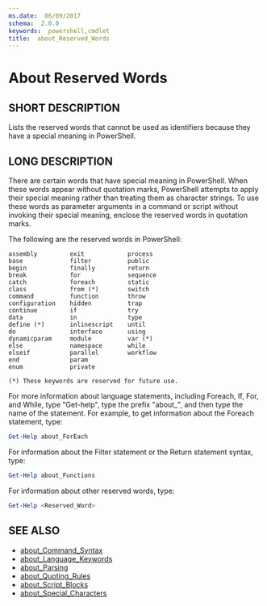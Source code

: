 ```yaml
---
ms.date:  06/09/2017
schema:  2.0.0
keywords:  powershell,cmdlet
title:  about_Reserved_Words
---
```


# About Reserved Words

## SHORT DESCRIPTION

Lists the reserved words that cannot be used as identifiers because they
have a special meaning in PowerShell.

## LONG DESCRIPTION

There are certain words that have special meaning in PowerShell. When these
words appear without quotation marks, PowerShell attempts to apply their
special meaning rather than treating them as character strings. To use these
words as parameter arguments in a command or script without invoking their
special meaning, enclose the reserved words in quotation marks.

The following are the reserved words in PowerShell:

```
assembly         exit            process
base             filter          public
begin            finally         return
break            for             sequence
catch            foreach         static
class            from (*)        switch
command          function        throw
configuration    hidden          trap
continue         if              try
data             in              type
define (*)       inlinescript    until
do               interface       using
dynamicparam     module          var (*)
else             namespace       while
elseif           parallel        workflow
end              param
enum             private

(*) These keywords are reserved for future use.
```

For more information about language statements, including Foreach, If, For,
and While, type "Get-help", type the prefix "about_", and then type the name
of the statement. For example, to get information about the Foreach statement,
type:

```powershell
Get-Help about_ForEach
```

For information about the Filter statement or the Return statement syntax,
type:

```powershell
Get-Help about_Functions
```

For information about other reserved words, type:

```powershell
Get-Help <Reserved_Word>
```

## SEE ALSO

- [about_Command_Syntax](about_Command_Syntax.md)
- [about_Language_Keywords](about_Language_Keywords.md)
- [about_Parsing](about_Parsing.md)
- [about_Quoting_Rules](about_Quoting_Rules.md)
- [about_Script_Blocks](about_Script_Blocks.md)
- [about_Special_Characters](about_Special_Characters.md)